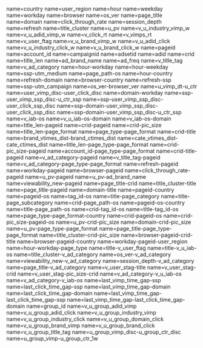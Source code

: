 name=country
name=user_region
name=hour
name=weekday
name=workday
name=browser
name=os_ver
name=page_title
name=domain
name=click_through_rate
name=session_depth
name=refresh
name=title_cluster
name=u_pv
name=v_u_industry_vimp_w
name=v_u_adid_vimp_w
name=v_click_rt
name=v_vimps_rt
name=v_user_ftag
name=v_u_brand_vimp_w
name=v_u_adid_click
name=v_u_industry_click_w
name=v_u_brand_click_w
name=pageid
name=account_id
name=campaignid
name=adsetid
name=adid
name=crid
name=title_len
name=ad_brand_name
name=ad_freq
name=v_title_tag
name=v_ad_category
name=hour-workday
name=hour-weekday
name=ssp-utm_medium
name=page_path-os
name=hour-country
name=refresh-domain
name=browser-country
name=refresh-ssp
name=ssp-utm_campaign
name=os_ver-browser_ver
name=u_vimp_dt-u_ctr
name=user_vimp_disc-user_click_disc
name=domain-workday
name=ssp-user_vimp_ssp_disc-u_ctr_ssp
name=ssp-user_vimp_ssp_disc-user_click_ssp_disc
name=ssp-domain-user_vimp_ssp_disc-user_click_ssp_disc
name=ssp-domain-user_vimp_ssp_disc-u_ctr_ssp
name=v_iab-os
name=v_u_iab-os-domain
name=v_iab-os-domain
name=title_len-pageid
name=crid-pageid
name=crid-pic_size
name=title_len-page_format
name=page_type-page_format
name=crid-title
name=brand_vtimes_dist-brand_ctimes_dist
name=cate_vtimes_dist-cate_ctimes_dist
name=title_len-page_type-page_format
name=crid-pic_size-pageid
name=account_id-page_type-page_format
name=crid-title-pageid
name=v_ad_category-pageid
name=v_title_tag-pageid
name=v_ad_category-page_type-page_format
name=refresh-pageid
name=workday-pageid
name=browser-pageid
name=click_through_rate-pageid
name=u_pv-pageid
name=u_pv-ad_brand_name
name=viewability_new-pageid
name=page_title-crid
name=title_cluster-title
name=page_title-pageid
name=domain-title
name=pageid-country
name=pageid-os
name=tag_id-os
name=title-page_category
name=title-page_subcategory
name=crid-page_path-os
name=pageid-os-country
name=title-page_path-os
name=crid-tag_id-os
name=title-tag_id-os
name=page_type-page_format-country
name=crid-pageid-os
name=crid-pic_size-pageid-os
name=u_pv-crid-pic_size
name=domain-crid-pic_size
name=u_pv-page_type-page_format
name=page_title-page_type-page_format
name=title_cluster-crid-pic_size
name=browser-pageid-crid-title
name=browser-pageid-country
name=workday-pageid-user_region
name=hour-workday-page_type
name=title-v_user_ftag
name=title-v_u_iab-os
name=title_cluster-v_ad_category
name=os_ver-v_ad_category
name=viewability_new-v_ad_category
name=session_depth-v_ad_category
name=page_title-v_ad_category
name=v_user_stag-title
name=v_user_stag-crid
name=v_user_stag-pic_size-crid
name=v_ad_category-v_u_iab-os
name=v_ad_category-v_iab-os
name=last_vimp_time_gap-ssp
name=last_click_time_gap-ssp
name=last_vimp_time_gap-domain
name=last_click_time_gap-domain
name=last_vimp_time_gap-last_click_time_gap-ssp
name=last_vimp_time_gap-last_click_time_gap-domain
name=group_id
name=v_u_group_adid_vimp
name=v_u_group_adid_click
name=v_u_group_industry_vimp
name=v_u_group_industry_click
name=v_u_group_domain_click
name=v_u_group_brand_vimp
name=v_u_group_brand_click
name=v_u_group_title_tag
name=u_group_vimp_disc-u_group_ctr_disc
name=u_group_vimp-u_group_ctr_1w
